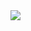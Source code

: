 <div>
  <img src="[https://media.fmkorea.com/files/attach/new/20180904/3655109/1611205/1251418017/85bf9df6d3cf0609373c6886f688834b.gif](https://encrypted-tbn0.gstatic.com/images?q=tbn:ANd9GcRsB9sq8nPWzNgiNotqVZg2T4SYSxM7y-pVea-aw5qoboElF52BhHOhUePb-7AQaifyxCA&usqp=CAU)" />
</div>
